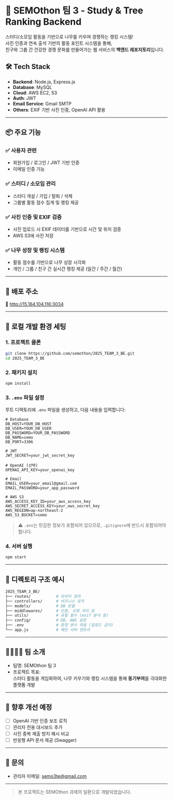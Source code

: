 # 🌱 SEMOthon 팀 3 - Study & Tree Ranking Backend

스터디/소모임 활동을 기반으로 나무를 키우며 경쟁하는 랭킹 시스템!  
사진 인증과 연속 출석 기반의 활동 포인트 시스템을 통해,  
친구와 그룹 간 건강한 경쟁 문화를 만들어가는 웹 서비스의 **백엔드 레포지토리**입니다.

## 🛠️ Tech Stack

- **Backend**: Node.js, Express.js
- **Database**: MySQL
- **Cloud**: AWS EC2, S3
- **Auth**: JWT
- **Email Service**: Gmail SMTP
- **Others**: EXIF 기반 사진 인증, OpenAI API 활용

---

## 📦 주요 기능

### ✅ 사용자 관련
- 회원가입 / 로그인 / JWT 기반 인증
- 이메일 인증 기능

### ✅ 스터디 / 소모임 관리
- 스터디 개설 / 가입 / 탈퇴 / 삭제
- 그룹별 활동 점수 집계 및 랭킹 제공

### ✅ 사진 인증 및 EXIF 검증
- 사진 업로드 시 EXIF 데이터를 기반으로 시간 및 위치 검증
- AWS S3에 사진 저장

### ✅ 나무 성장 및 랭킹 시스템
- 활동 점수를 기반으로 나무 성장 시각화
- 개인 / 그룹 / 친구 간 실시간 랭킹 제공 (일간 / 주간 / 월간)

---

## 🚀 배포 주소

🔗 http://15.164.104.116:3034

---

## 🧪 로컬 개발 환경 세팅

### 1. 프로젝트 클론
```bash
git clone https://github.com/semothon/2025_TEAM_3_BE.git
cd 2025_TEAM_3_BE
```

### 2. 패키지 설치
```bash
npm install
```

### 3. `.env` 파일 설정  
루트 디렉토리에 `.env` 파일을 생성하고, 다음 내용을 입력합니다:

```env
# Database
DB_HOST=YOUR_DB_HOST
DB_USER=YOUR_DB_USER
DB_PASSWORD=YOUR_DB_PASSWORD
DB_NAME=semo
DB_PORT=3306

# JWT
JWT_SECRET=your_jwt_secret_key

# OpenAI (선택)
OPENAI_API_KEY=your_openai_key

# Email
EMAIL_USER=your_email@gmail.com
EMAIL_PASSWORD=your_app_password

# AWS S3
AWS_ACCESS_KEY_ID=your_aws_access_key
AWS_SECRET_ACCESS_KEY=your_aws_secret_key
AWS_REGION=ap-northeast-2
AWS_S3_BUCKET=semo
```

> ⚠️ `.env`는 민감한 정보가 포함되어 있으므로, `.gitignore`에 반드시 포함되어야 합니다.

### 4. 서버 실행
```bash
npm start
```

---

## 📁 디렉토리 구조 예시

```bash
2025_TEAM_3_BE/
├── routes/           # 라우터 정의
├── controllers/      # 비즈니스 로직
├── models/           # DB 모델
├── middlewares/      # 인증, 오류 처리 등
├── utils/            # 유틸 함수 (exif 분석 등)
├── config/           # DB, AWS 설정
├── .env              # 환경 변수 파일 (업로드 금지)
└── app.js            # 메인 서버 엔트리
```

---

## 👨‍👩‍👧‍👦 팀 소개

- 팀명: SEMOthon 팀 3
- 프로젝트 목표:  
  스터디 활동을 게임화하여, 나무 키우기와 랭킹 시스템을 통해 **동기부여**를 극대화한 플랫폼 개발

---

## 📌 향후 개선 예정

- [ ] OpenAI 기반 인증 보조 로직
- [ ] 관리자 전용 대시보드 추가
- [ ] 사진 중복 제출 방지 해시 비교
- [ ] 반응형 API 문서 제공 (Swagger)

---

## 📮 문의

- 관리자 이메일: [semo3te@gmail.com](mailto:semo3te@gmail.com)

---

> 본 프로젝트는 SEMOthon 과제의 일환으로 개발되었습니다.
